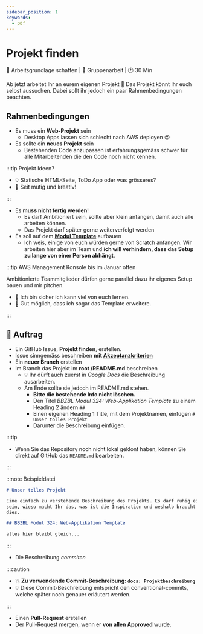 ```yaml
---
sidebar_position: 1
keywords:
  - pdf
---
```


# Projekt finden

:dart: Arbeitsgrundlage schaffen | :dna: Gruppenarbeit | :clock1: 30 Min

Ab jetzt arbeitet Ihr an eurem eigenen Projekt 🥳 Das Projekt könnt Ihr euch
selbst aussuchen. Dabei sollt ihr jedoch ein paar Rahmenbedingungen beachten.

## Rahmenbedingungen

- Es muss ein **Web-Projekt** sein
  - Desktop Apps lassen sich schlecht nach AWS deployen :wink:
- Es sollte ein **neues Projekt** sein
  - Bestehenden Code anzupassen ist erfahrungsgemäss schwer für alle
    Mitarbeitenden die den Code noch nicht kennen.

:::tip Projekt Ideen?

- :bulb: Statische HTML-Seite, ToDo App oder was grösseres?
- :muscle: Seit mutig und kreativ!

:::

- Es **muss nicht fertig werden**!
  - Es darf Ambitioniert sein, sollte aber klein anfangen, damit auch alle
    arbeiten können.
  - Das Projekt darf später gerne weiterverfolgt werden
- Es soll auf dem
  **[Modul Template](https://github.com/codingluke/bbzbl-modul-324-template)**
  aufbauen
  - Ich weis, einige von euch würden gerne von Scratch anfangen. Wir arbeiten
    hier aber im Team und **ich will verhindern, dass das Setup zu lange von
    einer Person abhängt**.

:::tip AWS Management Konsole bis im Januar offen

Ambitionierte Teammitglieder dürfen gerne parallel dazu ihr eigenes Setup bauen
und mir pitchen.

- 🙇 Ich bin sicher ich kann viel von euch lernen.
- 🦸 Gut möglich, dass ich sogar das Template erweitere.

:::

## 📝 Auftrag

- Ein GitHub Issue, **Projekt finden**, erstellen.
- Issue sinngemäss beschreiben **mit
  [Akzeptanzkriterien](/docs/lektionen/woche02/aufgabe-erste-issues.md#issue-beschreibung-und-akzeptanzkriterien)**
- Ein **neuer Branch** erstellen
- Im Branch das Projekt im **root /README.md** beschreiben
  - :bulb: Ihr dürft auch zuerst in _Google Docs_ die Beschreibung ausarbeiten.
  - Am Ende sollte sie jedoch im README.md stehen.
    - **Bitte die bestehende Info nicht löschen.**
    - Den Titel _BBZBL Modul 324: Web-Applikation Template_ zu einem Heading 2
      ändern `##`
    - Einen eigenen Heading 1 Title, mit dem Projektnamen, einfügen
      `# Unser tolles Projekt`
    - Darunter die Beschreibung einfügen.

:::tip

- Wenn Sie das Repository noch nicht lokal geklont haben, können Sie direkt auf
  GitHub das `README.md` bearbeiten.

:::

:::note Beispieldatei

```markdown title="/README.md"
# Unser tolles Projekt

Eine einfach zu verstehende Beschreibung des Projekts. Es darf ruhig ein Pitch
sein, wieso macht Ihr das, was ist die Inspiration und weshalb braucht die Welt
dies.

## BBZBL Modul 324: Web-Applikation Template

alles hier bleibt gleich...
```

:::

- Die Beschreibung _commiten_

:::caution

- :boom: **Zu verwendende Commit-Beschreibung: `docs: Projektbeschreibung`**
- :bulb: Diese Commit-Beschreibung entspricht den conventional-commits, welche
  später noch genauer erläutert werden.

:::

- Einen **Pull-Request** erstellen
- Der Pull-Request mergen, wenn er **von allen Approved** wurde.
